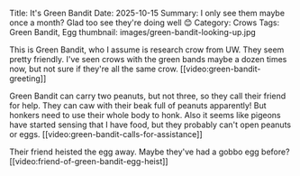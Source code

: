 Title: It's Green Bandit
Date: 2025-10-15
Summary: I only see them maybe once a month? Glad too see they're doing well 😊
Category: Crows
Tags: Green Bandit, Egg
thumbnail: images/green-bandit-looking-up.jpg

This is Green Bandit, who I assume is research crow from UW. 
They seem pretty friendly. I've seen crows with the green bands maybe a dozen times now,
but not sure if they're all the same crow.
[[video:green-bandit-greeting]]

Green Bandit can carry two peanuts, but not three, so they call their friend for help.
They can caw with their beak full of peanuts apparently! But honkers need to use their whole body to honk.
Also it seems like pigeons have started sensing that I have food, but they probably can't open peanuts or eggs.
[[video:green-bandit-calls-for-assistance]]


Their friend heisted the egg away. Maybe they've had a gobbo egg before?
[[video:friend-of-green-bandit-egg-heist]]
 